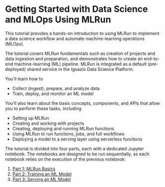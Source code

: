 # Getting Started with Data Science and MLOps Using MLRun

This tutorial provides a hands-on introduction to using MLRun to implement a data science workflow and automate machine-learning operations (MLOps).

The tutorial covers MLRun fundamentals such as creation of projects and data ingestion and preparation, and demonstrates how to create an end-to-end machine-learning (ML) pipeline.
MLRun is integrated as a default (pre-deployed) shared service in the Iguazio Data Science Platform.

You'll learn how to

- Collect (ingest), prepare, and analyze data
- Train, deploy, and monitor an ML model

You'll also learn about the basic concepts, components, and APIs that allow you to perform these tasks, including

- Setting up MLRun
- Creating and working with projects
- Creating, deploying and running MLRun functions
- Using MLRun to run functions, jobs, and full workflows
- Deploying a model to a serving layer using serverless functions

The tutorial is divided into four parts, each with a dedicated Jupyter notebook.
The notebooks are designed to be run sequentially, as each notebook relies on the execution of the previous notebook:

1. [Part 1: MLRun Basics](./01-mlrun-basics.ipynb)
2. [Part 2: Training an ML Model](./02-model-training.ipynb)
3. [Part 3: Serving an ML Model](./03-model-serving.ipynb)
